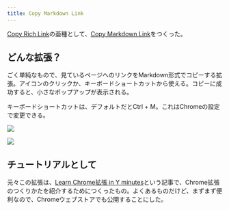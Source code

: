 ```yaml
---
title: Copy Markdown Link
---
```

[Copy Rich Link](https://chrome.google.com/webstore/detail/copy-rich-link/hikiamlgpdcabppakpmemaofmkgknpea)の亜種として、[Copy Markdown Link](https://chrome.google.com/webstore/detail/copy-markdown-link/gkceaaphhbeanfciglgpffnncfpipjpa)をつくった。

どんな拡張？
------

ごく単純なもので、見ているページへのリンクをMarkdown形式でコピーする拡張。アイコンのクリックか、キーボードショートカットから使える。コピーに成功すると、小さなポップアップが表示される。

キーボードショートカットは、デフォルトだとCtrl + M。これはChromeの設定で変更できる。

![](https://lh6.googleusercontent.com/_SJQlltRuNfju0TSwAbaD3yuA24OkCwy-e-gxwkGNntBedsMsrKjIOWInMCZLg25CA9tcqokxJOfy1fJrNDzrA_Hw7IPOJSV0iIC6HS5AChVhwWY796tyvXqNO4nXRjVJm4l6B0agdubpX5HggMEyjhd8qiZc6xYpx6OIfU_oAB91iQqoL2eonaD)

![](https://lh4.googleusercontent.com/COsLnS7MJky53jIzbLoaYuxHCr62tlX1G_vprqmz0vFzvlvtY2qcXeT8VSeJEMuDKbV4IaeyhX44RVBADxEdu5Y7ZxqCuA4YkpV5OSF5yiQhPVoqTwV9HnB9FZcLOm1tnrSbrd82Iviq65arSxDfXRO3VrAzYG9_PRwrNSuNtHwMaY5-62MWSYFV)

チュートリアルとして
----------

元々この拡張は、[Learn Chrome拡張 in Y minutes](https://r7kamura.com/articles/2022-05-18-learn-chrome-extention-in-y-minutes)という記事で、Chrome拡張のつくりかたを紹介するためにつくったもの。よくあるものだけど、まずまず便利なので、Chromeウェブストアでも公開することにした。
